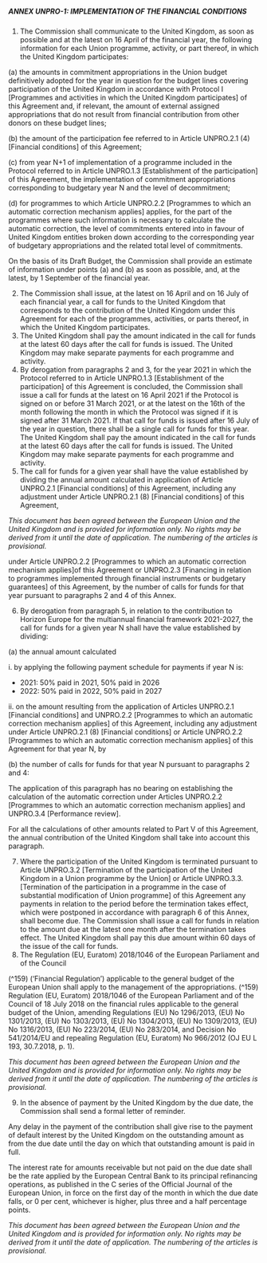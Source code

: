 ##### ANNEX UNPRO-1: IMPLEMENTATION OF THE FINANCIAL CONDITIONS

1. The Commission shall communicate to the United Kingdom, as soon as possible and at the
latest on 16 April of the financial year, the following information for each Union programme, activity,
or part thereof, in which the United Kingdom participates:

(a) the amounts in commitment appropriations in the Union budget definitively adopted for the
year in question for the budget lines covering participation of the United Kingdom in
accordance with Protocol I [Programmes and activities in which the United Kingdom
participates] of this Agreement and, if relevant, the amount of external assigned
appropriations that do not result from financial contribution from other donors on these
budget lines;

(b) the amount of the participation fee referred to in Article UNPRO.2.1 (4)[Financial conditions]
of this Agreement;

(c) from year N+1 of implementation of a programme included in the Protocol referred to in
Article UNPRO.1.3 [Establishment of the participation] of this Agreement, the implementation
of commitment appropriations corresponding to budgetary year N and the level of
decommitment;

(d) for programmes to which Article UNPRO.2.2 [Programmes to which an automatic correction
mechanism applies] applies, for the part of the programmes where such information is
necessary to calculate the automatic correction, the level of commitments entered into in
favour of United Kingdom entities broken down according to the corresponding year of
budgetary appropriations and the related total level of commitments.

On the basis of its Draft Budget, the Commission shall provide an estimate of information under
points (a) and (b) as soon as possible, and, at the latest, by 1 September of the financial year.

2. The Commission shall issue, at the latest on 16 April and on 16 July of each financial year, a
call for funds to the United Kingdom that corresponds to the contribution of the United Kingdom
under this Agreement for each of the programmes, activities, or parts thereof, in which the United
Kingdom participates.
3. The United Kingdom shall pay the amount indicated in the call for funds at the latest 60 days
after the call for funds is issued. The United Kingdom may make separate payments for each
programme and activity.
4. By derogation from paragraphs 2 and 3, for the year 2021 in which the Protocol referred to
in Article UNPRO.1.3 [Establishment of the participation] of this Agreement is concluded, the
Commission shall issue a call for funds at the latest on 16 April 2021 if the Protocol is signed on or
before 31 March 2021, or at the latest on the 16th of the month following the month in which the
Protocol was signed if it is signed after 31 March 2021. If that call for funds is issued after 16 July of
the year in question, there shall be a single call for funds for this year. The United Kingdom shall pay
the amount indicated in the call for funds at the latest 60 days after the call for funds is issued. The
United Kingdom may make separate payments for each programme and activity.
5. The call for funds for a given year shall have the value established by dividing the annual
amount calculated in application of Article UNPRO.2.1 [Financial conditions] of this Agreement,
including any adjustment under Article UNPRO.2.1 (8) [Financial conditions] of this Agreement,


_This document has been agreed between the European Union and the United Kingdom and is provided for information only.
No rights may be derived from it until the date of application. The numbering of the articles is provisional._

under Article UNPRO.2.2 [Programmes to which an automatic correction mechanism applies]of this
Agreement or UNPRO.2.3 [Financing in relation to programmes implemented through financial
instruments or budgetary guarantees] of this Agreement, by the number of calls for funds for that
year pursuant to paragraphs 2 and 4 of this Annex.

6. By derogation from paragraph 5, in relation to the contribution to Horizon Europe for the
multiannual financial framework 2021-2027, the call for funds for a given year N shall have the value
established by dividing:

(a) the annual amount calculated

 
i. by applying the following payment schedule for payments if year N is:
 
- 2021: 50% paid in 2021, 50% paid in 2026
- 2022: 50% paid in 2022, 50% paid in 2027

 
ii. on the amount resulting from the application of Articles UNPRO.2.1 [Financial
conditions] and UNPRO.2.2 [Programmes to which an automatic correction mechanism
applies] of this Agreement, including any adjustment under Article UNPRO.2.1 (8)
[Financial conditions] or Article UNPRO.2.2 [Programmes to which an automatic
correction mechanism applies] of this Agreement for that year N, by
 
(b) the number of calls for funds for that year N pursuant to paragraphs 2 and 4:

The application of this paragraph has no bearing on establishing the calculation of the automatic
correction under Articles UNPRO.2.2 [Programmes to which an automatic correction mechanism
applies] and UNPRO.3.4 [Performance review].

For all the calculations of other amounts related to Part V of this Agreement, the annual contribution
of the United Kingdom shall take into account this paragraph.

7. Where the participation of the United Kingdom is terminated pursuant to Article UNPRO.3.2
[Termination of the participation of the United Kingdom in a Union programme by the Union] or
Article UNPRO.3.3. [Termination of the participation in a programme in the case of substantial
modification of Union programme] of this Agreement any payments in relation to the period before
the termination takes effect, which were postponed in accordance with paragraph 6 of this Annex,
shall become due. The Commission shall issue a call for funds in relation to the amount due at the
latest one month after the termination takes effect. The United Kingdom shall pay this due amount
within 60 days of the issue of the call for funds.
8. The Regulation (EU, Euratom) 2018/1046 of the European Parliament and of the Council

(^159) (‘Financial Regulation’) applicable to the general budget of the European Union shall apply to the
management of the appropriations.
(^159) Regulation (EU, Euratom) 2018/1046 of the European Parliament and of the Council of 18 July 2018
on the financial rules applicable to the general budget of the Union, amending Regulations (EU) No 1296/2013,
(EU) No 1301/2013, (EU) No 1303/2013, (EU) No 1304/2013, (EU) No 1309/2013, (EU) No 1316/2013, (EU) No
223/2014, (EU) No 283/2014, and Decision No 541/2014/EU and repealing Regulation (EU, Euratom) No
966/2012 (OJ EU L 193, 30.7.2018, p. 1).


_This document has been agreed between the European Union and the United Kingdom and is provided for information only.
No rights may be derived from it until the date of application. The numbering of the articles is provisional._

9. In the absence of payment by the United Kingdom by the due date, the Commission shall
send a formal letter of reminder.

Any delay in the payment of the contribution shall give rise to the payment of default interest by the
United Kingdom on the outstanding amount as from the due date until the day on which that
outstanding amount is paid in full.

The interest rate for amounts receivable but not paid on the due date shall be the rate applied by
the European Central Bank to its principal refinancing operations, as published in the C series of the
Official Journal of the European Union, in force on the first day of the month in which the due date
falls, or 0 per cent, whichever is higher, plus three and a half percentage points.


_This document has been agreed between the European Union and the United Kingdom and is provided for information only.
No rights may be derived from it until the date of application. The numbering of the articles is provisional._
